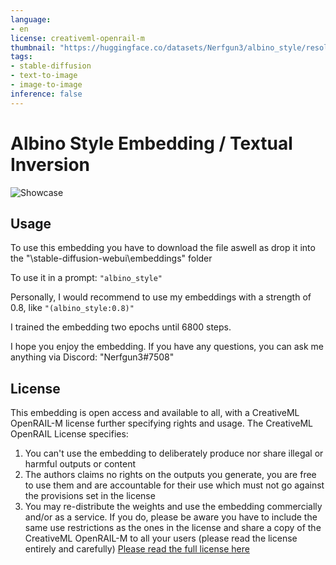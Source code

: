 ```yaml
---
language:
- en
license: creativeml-openrail-m
thumbnail: "https://huggingface.co/datasets/Nerfgun3/albino_style/resolve/main/showcase.png"
tags:
- stable-diffusion
- text-to-image
- image-to-image
inference: false
---
```


# Albino Style Embedding / Textual Inversion

<img alt="Showcase" src="https://huggingface.co/datasets/Nerfgun3/albino_style/resolve/main/showcase.png"/>

## Usage

To use this embedding you have to download the file aswell as drop it into the "\stable-diffusion-webui\embeddings" folder

To use it in a prompt: ```"albino_style"```

Personally, I would recommend to use my embeddings with a strength of 0.8, like ```"(albino_style:0.8)"```

I trained the embedding two epochs until 6800 steps.

I hope you enjoy the embedding. If you have any questions, you can ask me anything via Discord: "Nerfgun3#7508"

## License

This embedding is open access and available to all, with a CreativeML OpenRAIL-M license further specifying rights and usage.
The CreativeML OpenRAIL License specifies: 

1. You can't use the embedding to deliberately produce nor share illegal or harmful outputs or content 
2. The authors claims no rights on the outputs you generate, you are free to use them and are accountable for their use which must not go against the provisions set in the license
3. You may re-distribute the weights and use the embedding commercially and/or as a service. If you do, please be aware you have to include the same use restrictions as the ones in the license and share a copy of the CreativeML OpenRAIL-M to all your users (please read the license entirely and carefully)
[Please read the full license here](https://huggingface.co/spaces/CompVis/stable-diffusion-license)